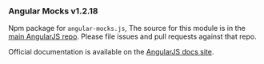 ### Angular Mocks v1.2.18 ###

Npm package for ```angular-mocks.js```, The source for this module is in the
[main AngularJS repo](https://github.com/angular/angular.js/tree/master/src/ngMock).
Please file issues and pull requests against that repo.

Official documentation is available on the
[AngularJS docs site](https://docs.angularjs.org/api/ngMock).
